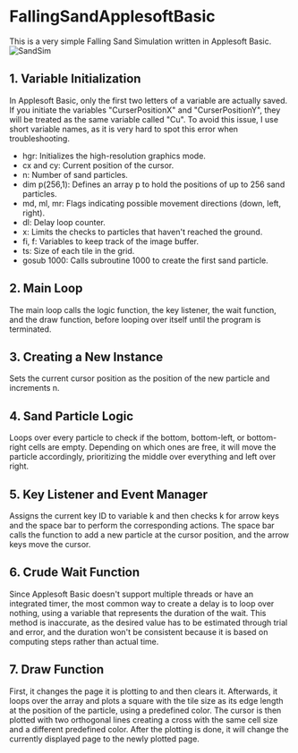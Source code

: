 # FallingSandApplesoftBasic
This is a very simple Falling Sand Simulation written in Applesoft Basic.
![SandSim](https://github.com/LukeBarthel/FallingSandApplesoftBasic/assets/175216318/f5997894-9cb3-4ed7-a837-c2119168a471)

## 1. Variable Initialization
In Applesoft Basic, only the first two letters of a variable are actually saved. If you initiate the variables "CurserPositionX" and "CurserPositionY", they will be treated as the same variable called "Cu". To avoid this issue, I use short variable names, as it is very hard to spot this error when troubleshooting.

- hgr: Initializes the high-resolution graphics mode.
- cx and cy: Current position of the cursor.
- n: Number of sand particles.
- dim p(256,1): Defines an array p to hold the positions of up to 256 sand particles.
- md, ml, mr: Flags indicating possible movement directions (down, left, right).
- dl: Delay loop counter.
- x: Limits the checks to particles that haven't reached the ground.
- fi, f: Variables to keep track of the image buffer.
- ts: Size of each tile in the grid.
- gosub 1000: Calls subroutine 1000 to create the first sand particle.

## 2. Main Loop
The main loop calls the logic function, the key listener, the wait function, and the draw function, before looping over itself until the program is terminated.

## 3. Creating a New Instance
Sets the current cursor position as the position of the new particle and increments n.

## 4. Sand Particle Logic
Loops over every particle to check if the bottom, bottom-left, or bottom-right cells are empty. Depending on which ones are free, it will move the particle accordingly, prioritizing the middle over everything and left over right.

## 5. Key Listener and Event Manager
Assigns the current key ID to variable k and then checks k for arrow keys and the space bar to perform the corresponding actions. The space bar calls the function to add a new particle at the cursor position, and the arrow keys move the cursor.

## 6. Crude Wait Function
Since Applesoft Basic doesn't support multiple threads or have an integrated timer, the most common way to create a delay is to loop over nothing, using a variable that represents the duration of the wait. This method is inaccurate, as the desired value has to be estimated through trial and error, and the duration won't be consistent because it is based on computing steps rather than actual time.

## 7. Draw Function
First, it changes the page it is plotting to and then clears it. Afterwards, it loops over the array and plots a square with the tile size as its edge length at the position of the particle, using a predefined color. The cursor is then plotted with two orthogonal lines creating a cross with the same cell size and a different predefined color. After the plotting is done, it will change the currently displayed page to the newly plotted page.
